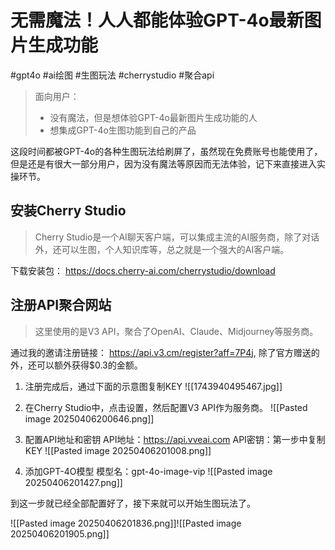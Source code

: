 # 无需魔法！人人都能体验GPT-4o最新图片生成功能
#gpt4o #ai绘图 #生图玩法 #cherrystudio #聚合api

> 面向用户：
> - 没有魔法，但是想体验GPT-4o最新图片生成功能的人
> - 想集成GPT-4o生图功能到自己的产品

这段时间都被GPT-4o的各种生图玩法给刷屏了，虽然现在免费账号也能使用了，但是还是有很大一部分用户，因为没有魔法等原因而无法体验，记下来直接进入实操环节。

## 安装Cherry Studio
> Cherry Studio是一个AI聊天客户端，可以集成主流的AI服务商，除了对话外，还可以生图，个人知识库等，总之就是一个强大的AI客户端。

下载安装包： https://docs.cherry-ai.com/cherrystudio/download

## 注册API聚合网站
> 这里使用的是V3 API，聚合了OpenAI、Claude、Midjourney等服务商。

通过我的邀请注册链接： https://api.v3.cm/register?aff=7P4j, 除了官方赠送的外，还可以额外获得$0.3的金额。 

1. 注册完成后，通过下面的示意图复制KEY
![[1743940495467.jpg]]

2. 在Cherry Studio中，点击设置，然后配置V3 API作为服务商。
![[Pasted image 20250406200646.png]]

3. 配置API地址和密钥
API地址：https://api.vveai.com
API密钥：第一步中复制KEY
![[Pasted image 20250406201008.png]]

4. 添加GPT-4O模型
模型名：gpt-4o-image-vip
![[Pasted image 20250406201427.png]]

到这一步就已经全部配置好了，接下来就可以开始生图玩法了。

![[Pasted image 20250406201836.png]]![[Pasted image 20250406201905.png]]